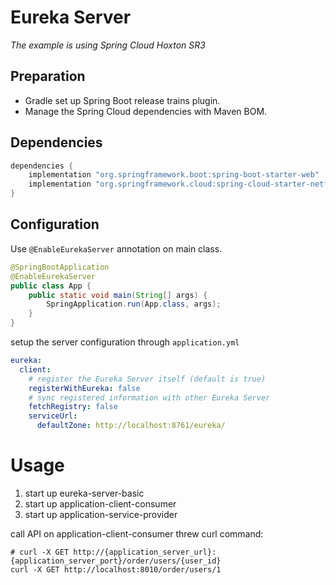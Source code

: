 # Eureka Server
_The example is using Spring Cloud Hoxton SR3_

## Preparation
- Gradle set up Spring Boot release trains plugin.
- Manage the Spring Cloud dependencies with Maven BOM.

## Dependencies
```groovy
dependencies {
    implementation "org.springframework.boot:spring-boot-starter-web"
    implementation "org.springframework.cloud:spring-cloud-starter-netflix-eureka-server"
}
```
## Configuration
Use `@EnableEurekaServer` annotation on main class.
```java
@SpringBootApplication
@EnableEurekaServer
public class App {
    public static void main(String[] args) {
        SpringApplication.run(App.class, args);
    }
}
```

setup the server configuration through `application.yml`
```yaml
eureka:
  client:
    # register the Eureka Server itself (default is true)
    registerWithEureka: false
    # sync registered information with other Eureka Server
    fetchRegistry: false 
    serviceUrl:
      defaultZone: http://localhost:8761/eureka/
```

# Usage
1. start up eureka-server-basic
2. start up application-client-consumer
3. start up application-service-provider

call API on application-client-consumer threw curl command:
```shell script
# curl -X GET http://{application_server_url}:{application_server_port}/order/users/{user_id}
curl -X GET http://localhost:8010/order/users/1
```